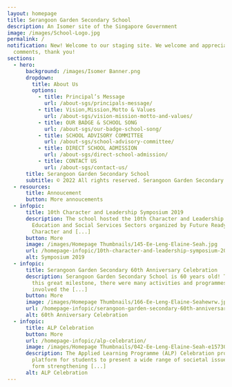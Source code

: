 ```yaml
---
layout: homepage
title: Serangoon Garden Secondary School
description: An Isomer site of the Singapore Government
image: /images/School-Logo.jpg
permalink: /
notification: New! Welcome to our staging site. We welcome and appreciate all
  comments, thank you!
sections:
  - hero:
      background: /images/Isomer Banner.png
      dropdown:
        title: About Us
        options:
          - title: Principal’s Message
            url: /about-sgs/principals-message/
          - title: Vision,Mission,Motto & Values
            url: /about-sgs/vision-mission-motto-and-values/
          - title: OUR BADGE & SCHOOL SONG
            url: /about-sgs/our-badge-school-song/
          - title: SCHOOL ADVISORY COMMITTEE
            url: /about-sgs/school-advisory-committee/
          - title: DIRECT SCHOOL ADMISSION
            url: /about-sgs/direct-school-admission/
          - title: CONTACT US
            url: /about-sgs/contact-us/
      title: Serangoon Garden Secondary School
      subtitle: © 2022 All rights reserved. Serangoon Garden Secondary School
  - resources:
      title: Annoucement
      button: More annoucements
  - infopic:
      title: 10th Character and Leadership Symposium 2019
      description: The school hosted the 10th Character and Leadership Symposium for
        Education and Social Services Sectors organized by Future Ready,
        Character and [...]
      button: More
      image: /images/Homepage Thumbnails/145-Ee-Leng-Elaine-Seah.jpg
      url: /homepage-infopic/10th-character-and-leadership-symposium-2019/
      alt: Symposium 2019
  - infopic:
      title: Serangoon Garden Secondary 60th Anniversary Celebration
      description: Serangoon Garden Secondary School is 60 years old! To celebrate
        this great milestone, there were many activities and programmes that
        involved the [...]
      button: More
      image: /images/Homepage Thumbnails/166-Ee-Leng-Elaine-Seahewrw.jpg
      url: /homepage-infopic/serangoon-garden-secondary-60th-anniversary-celebration/
      alt: 60th Anniversary Celebration
  - infopic:
      title: ALP Celebration
      button: More
      url: /homepage-infopic/alp-celebration/
      image: /images/Homepage Thumbnails/042-Ee-Leng-Elaine-Seah-e1573003797292.jpg
      description: The Applied Learning Programme (ALP) Celebration provided a
        platform for students to present a wide range of societal issues ranging
        form strengthening [...]
      alt: ALP Celebration
---
```

